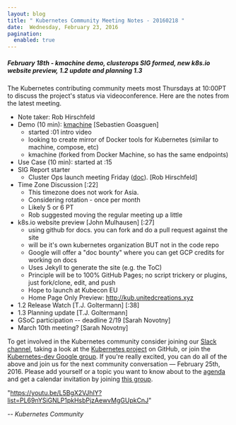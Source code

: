 ```yaml
---
layout: blog
title: " Kubernetes Community Meeting Notes - 20160218 "
date:  Wednesday, February 23, 2016
pagination:
  enabled: true
---
```

#####  February 18th - kmachine demo, clusterops SIG formed, new k8s.io website preview, 1.2 update and planning 1.3
The Kubernetes contributing community meets most Thursdays at 10:00PT to discuss the project's status via videoconference. Here are the notes from the latest meeting.

* Note taker: Rob Hirschfeld
* Demo (10 min): [kmachine][1] [Sebastien Goasguen]
    * started :01 intro video
    * looking to create mirror of Docker tools for Kubernetes (similar to machine, compose, etc)
    * kmachine (forked from Docker Machine, so has the same endpoints)
* Use Case (10 min): started at :15
* SIG Report starter
    * Cluster Ops launch meeting Friday ([doc][2]). [Rob Hirschfeld]
* Time Zone Discussion [:22]
    * This timezone does not work for Asia.  
    * Considering rotation - once per month
    * Likely 5 or 6 PT
    * Rob suggested moving the regular meeting up a little
* k8s.io website preview [John Mulhausen] [:27]
    * using github for docs.  you can fork and do a pull request against the site
    * will be it's own kubernetes organization BUT not in the code repo
    * Google will offer a "doc bounty" where you can get GCP credits for working on docs
    * Uses Jekyll to generate the site (e.g. the ToC)
    * Principle will be to 100% GitHub Pages; no script trickery or plugins, just fork/clone, edit, and push
    * Hope to launch at Kubecon EU
    * Home Page Only Preview: http://kub.unitedcreations.xyz
* 1.2 Release Watch [T.J. Goltermann] [:38]
* 1.3 Planning update [T.J. Goltermann]
* GSoC participation -- deadline 2/19  [Sarah Novotny]
* March 10th meeting? [Sarah Novotny]

To get involved in the Kubernetes community consider joining our [Slack channel][3], taking a look at the [Kubernetes project][4] on GitHub, or join the [Kubernetes-dev Google group][5]. If you're really excited, you can do all of the above and join us for the next community conversation — February 25th, 2016. Please add yourself or a topic you want to know about to the [agenda][6] and get a calendar invitation by joining [this group][7].    

 "https://youtu.be/L5BgX2VJhlY?list=PL69nYSiGNLP1pkHsbPjzAewvMgGUpkCnJ"

_\-- Kubernetes Community_

[1]: https://github.com/skippbox/kmachine
[2]: https://docs.google.com/document/d/1IhN5v6MjcAUrvLd9dAWtKcGWBWSaRU8DNyPiof3gYMY/edit#
[3]: http://slack.k8s.io/
[4]: https://github.com/kubernetes/
[5]: https://groups.google.com/forum/#!forum/kubernetes-dev
[6]: https://docs.google.com/document/d/1VQDIAB0OqiSjIHI8AWMvSdceWhnz56jNpZrLs6o7NJY/edit#
[7]: https://groups.google.com/forum/#!forum/kubernetes-community-video-chat
